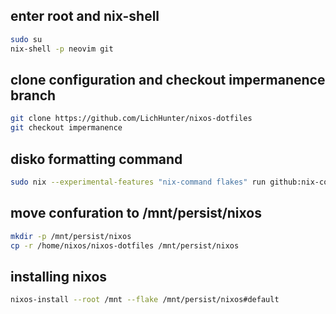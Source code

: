 ## enter root and nix-shell
``` bash
sudo su
nix-shell -p neovim git
```

## clone configuration and checkout impermanence branch
``` bash
git clone https://github.com/LichHunter/nixos-dotfiles
git checkout impermanence
```

## disko formatting command
```bash
sudo nix --experimental-features "nix-command flakes" run github:nix-community/disko -- --mode disko ./disko.nix --arg device '"/dev/nvme0n1"'
```

## move confuration to /mnt/persist/nixos
```bash
mkdir -p /mnt/persist/nixos 
cp -r /home/nixos/nixos-dotfiles /mnt/persist/nixos
```

## installing nixos
```bash
nixos-install --root /mnt --flake /mnt/persist/nixos#default
```

